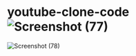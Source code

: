 # youtube-clone-code![Screenshot (77)](https://github.com/atika27/youtube-clone-code/assets/124301699/6ecd70a6-6c5a-48cf-9878-f885cca94cee)
![Screenshot (78)](https://github.com/atika27/youtube-clone-code/assets/124301699/bc16b1b6-b403-4654-bcb9-8730153407c3)
